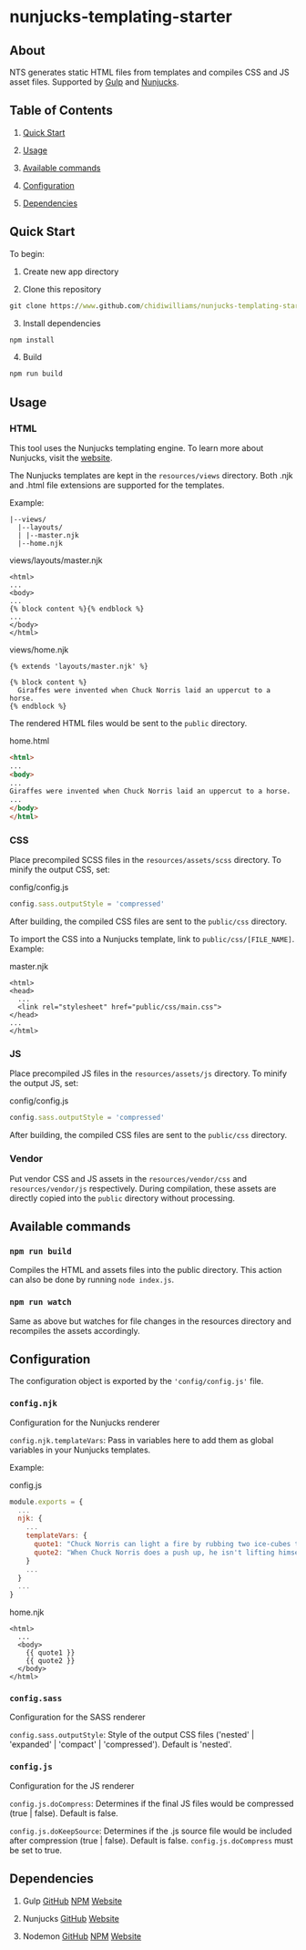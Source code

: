 # nunjucks-templating-starter

## About

NTS generates static HTML files from templates and compiles CSS and JS asset files. Supported by [Gulp](https://github.com/gulpjs/gulp) and [Nunjucks](https://github.com/mozilla/nunjucks).

## Table of Contents

1. [Quick Start](#quick-start)

2. [Usage](#usage)

3. [Available commands](#commands)

4. [Configuration](#configuration)

5. [Dependencies](#dependencies)

<a name="quick-start"></a>

## Quick Start

To begin:

1. Create new app directory

2. Clone this repository

```bat
git clone https://www.github.com/chidiwilliams/nunjucks-templating-starter
```

3. Install dependencies

```bat
npm install
```

4. Build

```bat
npm run build
```

<a name="usage"></a>

## Usage

### HTML

This tool uses the Nunjucks templating engine. To learn more about Nunjucks, visit the [website](https://mozilla.github.io/nunjucks/).

The Nunjucks templates are kept in the `resources/views` directory. Both .njk and .html file extensions are supported for the templates.

Example:

```null
|--views/
  |--layouts/
  | |--master.njk
  |--home.njk
```

views/layouts/master.njk

```jinja
<html>
...
<body>
...
{% block content %}{% endblock %}
...
</body>
</html>
```

views/home.njk

```jinja
{% extends 'layouts/master.njk' %}

{% block content %}
  Giraffes were invented when Chuck Norris laid an uppercut to a horse.
{% endblock %}
```

The rendered HTML files would be sent to the `public` directory.

home.html
```html
<html>
...
<body>
...
Giraffes were invented when Chuck Norris laid an uppercut to a horse.
...
</body>
</html>
```

### CSS
Place precompiled SCSS files in the `resources/assets/scss` directory. To minify the output CSS, set:

config/config.js

```js
config.sass.outputStyle = 'compressed'
```

After building, the compiled CSS files are sent to the `public/css` directory.

To import the CSS into a Nunjucks template, link to `public/css/[FILE_NAME]`. Example:

master.njk

```jinja
<html>
<head>
  ...
  <link rel="stylesheet" href="public/css/main.css">
</head>
...
</html>
```

### JS

Place precompiled JS files in the `resources/assets/js` directory. To minify the output JS, set:

config/config.js

```js
config.sass.outputStyle = 'compressed'
```

After building, the compiled CSS files are sent to the `public/css` directory.

### Vendor

Put vendor CSS and JS assets in the `resources/vendor/css` and `resources/vendor/js` respectively. During compilation, these assets are directly copied into the `public` directory without processing.

<a name="commands"></a>

## Available commands

### `npm run build`

Compiles the HTML and assets files into the public directory. This action can also be done by running `node index.js`.

### `npm run watch`

Same as above but watches for file changes in the resources directory and recompiles the assets accordingly.

<a name="configuration"></a>

## Configuration

The configuration object is exported by the  `'config/config.js'` file.

### `config.njk`

Configuration for the Nunjucks renderer

`config.njk.templateVars`: Pass in variables here to add them as global variables in your Nunjucks templates.

Example:

config.js

```js
module.exports = {
  ...
  njk: {
    ...
    templateVars: {
      quote1: "Chuck Norris can light a fire by rubbing two ice-cubes together.",
      quote2: "When Chuck Norris does a push up, he isn't lifting himself up, he's pushing the Earth down.",
    }
    ...
  }
  ...
}
```

home.njk

```jinja
<html>
  ...
  <body>
    {{ quote1 }}
    {{ quote2 }}
  </body>
</html>
```

### `config.sass`

Configuration for the SASS renderer

`config.sass.outputStyle`: Style of the output CSS files ('nested' | 'expanded' | 'compact' | 'compressed'). Default is 'nested'.

### `config.js`

Configuration for the JS renderer

`config.js.doCompress`: Determines if the final JS files would be compressed (true | false). Default is false.

`config.js.doKeepSource`: Determines if the .js source file would be included after compression (true | false).  Default is false. `config.js.doCompress` must be set to true.

<a name="dependencies"></a>

## Dependencies

1. Gulp [GitHub](https://github.com/gulpjs/gulp) [NPM](https://www.npmjs.com/package/gulp) [Website](https://gulpjs.com/)

2. Nunjucks [GitHub](https://github.com/mozilla/nunjucks) [Website](https://mozilla.github.io/nunjucks/)

3. Nodemon [GitHub](https://github.com/remy/nodemon) [NPM](https://www.npmjs.com/package/nodemon) [Website](https://nodemon.io/)
